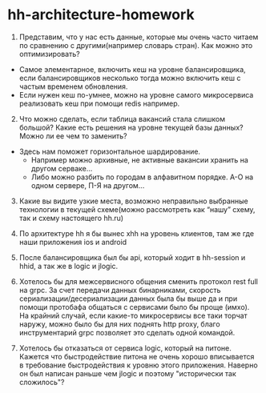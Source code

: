 # hh-architecture-homework

1. Представим, что у нас есть данные, которые мы очень часто читаем по сравнению с другими(например словарь стран). Как можно это оптимизировать?
  
  - Самое элементарное, включить кеш на уровне балансировщика, если балансировщиков несколько тогда можно включить кеш с частым временем обновления.
  - Если нужен кеш по-умнее, можно на уровне самого микросервиса реализовать кеш при помощи redis например.

2. Что можно сделать, если таблица вакансий стала слишком большой? Какие есть решения на уровне текущей базы данных? Можно ли ее чем то заменить?

  - Здесь нам поможет горизонтальное шардирование.
    - Например можно архивные, не активные вакансии хранить на другом серваке...
    - Либо можно разбить по городам в алфавитном порядке. А-О на одном сервере, П-Я на другом...

3. Какие вы видите узкие места, возможно неправильно выбранные технологии в текущей схеме(можно рассмотреть как “нашу” схему, так и схему настоящего hh.ru)

  1. По архитектуре hh я бы вынес xhh на уровень клиентов, там же где наши приложения ios и android
  2. После балансировщика был бы api, который ходит в hh-session и hhid, а так же в logic и jlogic.
  3. Хотелось бы для межсервисного общения сменить протокол rest full на grpc. За счет передачи данных бинарниками, скорость сериализации/десериализации данных была бы выше да и при помощи протобафа общаться с сервисами было бы проще (имхо). На крайний случай, если какие-то микросервисы все таки торчат наружу, можно было бы для них поднять http proxy, благо инструментарий grpc позволяет это сделать одной командой.
  4. Хотелось бы отказаться от сервиса logic, который на питоне. Кажется что быстродействие питона не очень хорошо вписывается в требование быстродействия к уровню этого приложения. Наверно он был написан раньше чем jlogic и поэтому "исторически так сложилось"?
